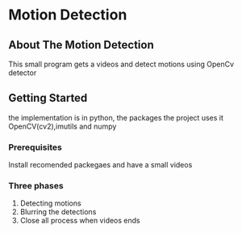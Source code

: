 # Motion Detection

<!-- ABOUT THE PROJECT -->
## About The Motion Detection

This small program gets a videos and detect motions using OpenCv detector 

<!-- GETTING STARTED -->
## Getting Started

the implementation is in python, the packages the project uses it OpenCV(cv2),imutils and numpy

### Prerequisites

Install recomended packegaes and have a small videos 

### Three phases 
1. Detecting motions
2. Blurring the detections 
3. Close all process when videos ends
